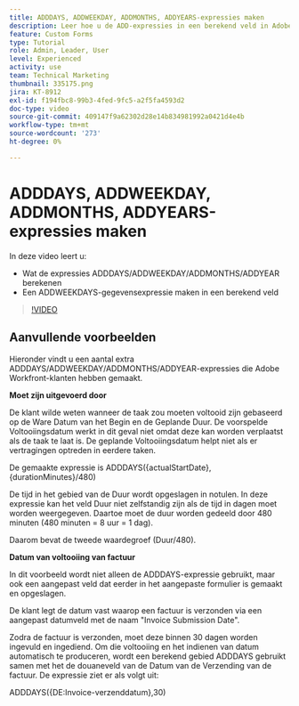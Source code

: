```yaml
---
title: ADDDAYS, ADDWEEKDAY, ADDMONTHS, ADDYEARS-expressies maken
description: Leer hoe u de ADD-expressies in een berekend veld in Adobe gebruikt en maakt [!DNL Workfront].
feature: Custom Forms
type: Tutorial
role: Admin, Leader, User
level: Experienced
activity: use
team: Technical Marketing
thumbnail: 335175.png
jira: KT-8912
exl-id: f194fbc8-99b3-4fed-9fc5-a2f5fa4593d2
doc-type: video
source-git-commit: 409147f9a62302d28e14b834981992a0421d4e4b
workflow-type: tm+mt
source-wordcount: '273'
ht-degree: 0%

---
```


# ADDDAYS, ADDWEEKDAY, ADDMONTHS, ADDYEARS-expressies maken

In deze video leert u:

* Wat de expressies ADDDAYS/ADDWEEKDAY/ADDMONTHS/ADDYEAR berekenen
* Een ADDWEEKDAYS-gegevensexpressie maken in een berekend veld

>[!VIDEO](https://video.tv.adobe.com/v/335175/?quality=12&learn=on)

## Aanvullende voorbeelden

Hieronder vindt u een aantal extra ADDDAYS/ADDWEEKDAY/ADDMONTHS/ADDYEAR-expressies die Adobe Workfront-klanten hebben gemaakt.

**Moet zijn uitgevoerd door**

De klant wilde weten wanneer de taak zou moeten voltooid zijn gebaseerd op de Ware Datum van het Begin en de Geplande Duur. De voorspelde Voltooiingsdatum werkt in dit geval niet omdat deze kan worden verplaatst als de taak te laat is. De geplande Voltooiingsdatum helpt niet als er vertragingen optreden in eerdere taken.

De gemaakte expressie is ADDDAYS({actualStartDate},{durationMinutes}/480)

De tijd in het gebied van de Duur wordt opgeslagen in notulen. In deze expressie kan het veld Duur niet zelfstandig zijn als de tijd in dagen moet worden weergegeven. Daartoe moet de duur worden gedeeld door 480 minuten (480 minuten = 8 uur = 1 dag).

Daarom bevat de tweede waardegroef (Duur/480).


**Datum van voltooiing van factuur**

In dit voorbeeld wordt niet alleen de ADDDAYS-expressie gebruikt, maar ook een aangepast veld dat eerder in het aangepaste formulier is gemaakt en opgeslagen.

De klant legt de datum vast waarop een factuur is verzonden via een aangepast datumveld met de naam &quot;Invoice Submission Date&quot;.

Zodra de factuur is verzonden, moet deze binnen 30 dagen worden ingevuld en ingediend. Om die voltooiing en het indienen van datum automatisch te produceren, wordt een berekend gebied ADDDAYS gebruikt samen met het de douaneveld van de Datum van de Verzending van de factuur. De expressie ziet er als volgt uit:

ADDDAYS({DE:Invoice-verzenddatum},30)
